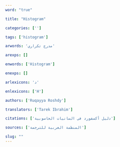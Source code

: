 ```yaml
---
word: "true"

title: "Histogram"

categories: ['']

tags: ['histogram']

arwords: 'مدرج تكراري'

arexps: []

enwords: ['Histogram']

enexps: []

arlexicons: 'د'

enlexicons: ['H']

authors: ['Ruqayya Roshdy']

translators: ['Tarek Ibrahim']

citations: ['دليل أكسفورد في السانيات الحاسوبية']

sources: ['المنظمة العربية للترجمة']

slug: ""
---
```

